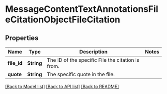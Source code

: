 # MessageContentTextAnnotationsFileCitationObjectFileCitation

## Properties

Name | Type | Description | Notes
------------ | ------------- | ------------- | -------------
**file_id** | **String** | The ID of the specific File the citation is from. | 
**quote** | **String** | The specific quote in the file. | 

[[Back to Model list]](../README.md#documentation-for-models) [[Back to API list]](../README.md#documentation-for-api-endpoints) [[Back to README]](../README.md)


